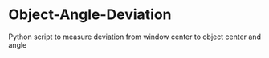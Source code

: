 # Object-Angle-Deviation
Python script to measure deviation from window center to object center and angle
